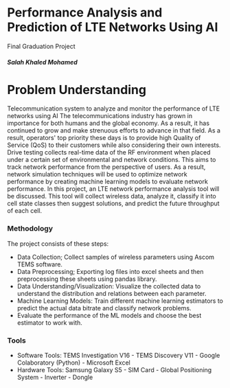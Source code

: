 # Performance Analysis and Prediction of LTE Networks Using AI

Final Graduation Project 

##### Salah Khaled Mohamed

# Problem Understanding
Telecommunication system to analyze and monitor the performance of LTE networks using AI
The telecommunications industry has grown in importance for both humans and the global economy. As a result, it has continued to grow and make strenuous efforts to advance in that field. As a result, operators' top priority these days is to provide high Quality of Service (QoS) to their customers while also considering their own interests. Drive testing collects real-time data of the RF environment when placed under a certain set of environmental and network conditions. This aims to track network performance from the perspective of users. As a result, network simulation techniques will be used to optimize network performance by creating machine learning models to evaluate network performance. In this project, an LTE network performance analysis tool will be discussed. This tool will collect wireless data, analyze it, classify it into cell state classes then suggest solutions, and predict the future throughput of each cell.

### Methodology

The project consists of these steps: 

*   Data Collection; Collect samples of wireless parameters using Ascom TEMS software. 
*   Data Preprocessing; Exporting log files into excel sheets and then preprocessing these sheets using pandas library. 
*   Data Understanding/Visualization: Visualize the collected data to understand the distribution and relations between each parameter.
*   Machine Learning Models: Train different machine learning estimators to predict the actual data bitrate and classify network problems. 
*   Evaluate the performance of the ML models and choose the best estimator to work with.

### Tools

*   Software Tools: TEMS Investigation V16 - TEMS Discovery V11 - Google Colaboratory (Python) - Microsoft Excel 
*   Hardware Tools: Samsung Galaxy S5 - SIM Card - Global Positioning System - Inverter - Dongle
